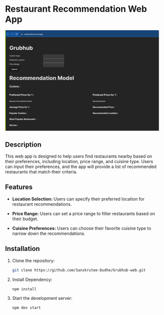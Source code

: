 # Restaurant Recommendation Web App

![App Screenshot](./src/assets/result.png)

## Description

This web app is designed to help users find restaurants nearby based on their preferences, including location, price range, and cuisine type. Users can input their preferences, and the app will provide a list of recommended restaurants that match their criteria.

## Features

- **Location Selection:** Users can specify their preferred location for restaurant recommendations.

- **Price Range:** Users can set a price range to filter restaurants based on their budget.

- **Cuisine Preferences:** Users can choose their favorite cuisine type to narrow down the recommendations.


## Installation

1. Clone the repository:

   ```bash
   git clone https://github.com/Sanskrutee-Dudhe/Grubhub-web.git
2. Install Dependency:

   ```bash
   npm install
2. Start the development server:

   ```bash
   npm dev start
